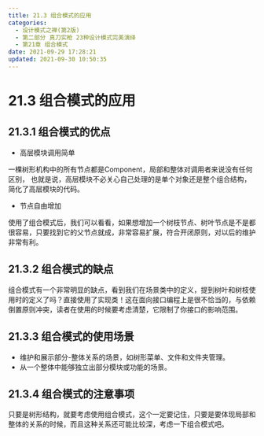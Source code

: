 ```yaml
---
title: 21.3 组合模式的应用
categories: 
  - 设计模式之禅(第2版)
  - 第二部分 真刀实枪 23种设计模式完美演绎
  - 第21章 组合模式
date: 2021-09-29 17:28:21
updated: 2021-09-30 10:50:35
---
```

# 21.3 组合模式的应用
## 21.3.1 组合模式的优点
- 高层模块调用简单

一棵树形机构中的所有节点都是Component，局部和整体对调用者来说没有任何区别， 也就是说，高层模块不必关心自己处理的是单个对象还是整个组合结构，简化了高层模块的代码。

- 节点自由增加

使用了组合模式后，我们可以看看，如果想增加一个树枝节点、树叶节点是不是都很容易，只要找到它的父节点就成，非常容易扩展，符合开闭原则，对以后的维护非常有利。

## 21.3.2 组合模式的缺点
组合模式有一个非常明显的缺点，看到我们在场景类中的定义，提到树叶和树枝使用时的定义了吗？直接使用了实现类！这在面向接口编程上是很不恰当的，与依赖倒置原则冲突，读者在使用的时候要考虑清楚，它限制了你接口的影响范围。

## 21.3.3 组合模式的使用场景
- 维护和展示部分-整体关系的场景，如树形菜单、文件和文件夹管理。
- 从一个整体中能够独立出部分模块或功能的场景。

## 21.3.4 组合模式的注意事项
只要是树形结构，就要考虑使用组合模式，这个一定要记住，只要是要体现局部和整体的关系的时候，而且这种关系还可能比较深，考虑一下组合模式吧。

